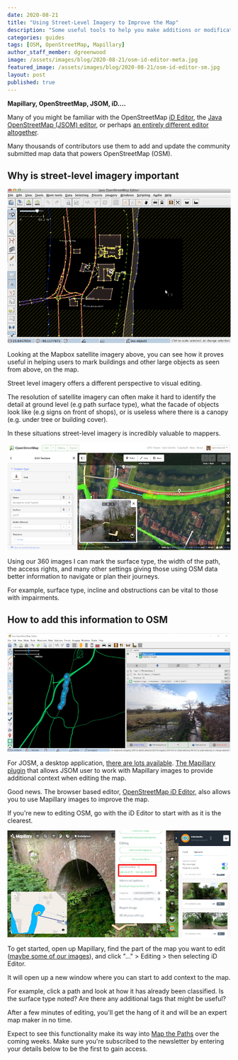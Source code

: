 ```yaml
---
date: 2020-08-21
title: "Using Street-Level Imagery to Improve the Map"
description: "Some useful tools to help you make additions or modifications to OpenStreetMap using Mapillary images."
categories: guides
tags: [OSM, OpenStreetMap, Mapillary]
author_staff_member: dgreenwood
image: /assets/images/blog/2020-08-21/osm-id-editor-meta.jpg
featured_image: /assets/images/blog/2020-08-21/osm-id-editor-sm.jpg
layout: post
published: true
---
```


**Mapillary, OpenStreetMap, JSOM, iD....**

Many of you might be familiar with the OpenStreetMap [iD Editor](https://wiki.openstreetmap.org/wiki/ID), the [Java OpenStreetMap (JSOM) editor](https://wiki.openstreetmap.org/wiki/Comparison_of_editors#JOSM), or perhaps [an entirely different editor altogether](https://wiki.openstreetmap.org/wiki/Comparison_of_editors).

Many thousands of contributors use them to add and update the community submitted map data that powers OpenStreetMap (OSM).

## Why is street-level imagery important

<img class="img-fluid" src="/assets/images/blog/2020-08-21/enable-sat-imagery-jsom.gif" alt="JOSM Mapbox satellite" title="JOSM Mapbox satellite" />

Looking at the Mapbox satellite imagery above, you can see how it proves useful in helping users to mark buildings and other large objects as seen from above, on the map. 

Street level imagery offers a different perspective to visual editing.

The resolution of satellite imagery can often make it hard to identify the detail at ground level (e.g path surface type), what the facade of objects look like (e.g signs on front of shops), or is useless where there is a canopy (e.g. under tree or building cover).

In these situations street-level imagery is incredibly valuable to mappers.

<img class="img-fluid" src="/assets/images/blog/2020-08-21/osm-id-editor-sm.jpg" alt="OSM iD editor street level images" title="OSM iD editor street level images" />

Using our 360 images I can mark the surface type, the width of the path, the access rights, and many other settings giving those using OSM data better information to navigate or plan their journeys.

For example, surface type, incline and obstructions can be vital to those with impairments.

## How to add this information to OSM

<img class="img-fluid" src="/assets/images/blog/2020-08-21/josm-street-level-image.jpg" alt="JOSM editor street level images" title="OSM iD editor street level images" />

For JOSM, a desktop application, [there are lots available](https://josm.openstreetmap.de/wiki/Plugins). [The Mapillary plugin](https://wiki.openstreetmap.org/wiki/JOSM/Plugins/Mapillary) that allows JSOM user to work with Mapillary images to provide additional context when editing the map.

Good news. The browser based editor, [OpenStreetMap iD Editor](https://wiki.openstreetmap.org/wiki/ID), also allows you to use Mapillary images to improve the map.

If you're new to editing OSM, go with the iD Editor to start with as it is the clearest.

<img class="img-fluid" src="/assets/images/blog/2020-08-21/mapillary-open-jsom-id-editor.jpg" alt="Mapillary and OSM" title="Mapillary and OSM" />

To get started, open up Mapillary, find the part of the map you want to edit ([maybe some of our images](https://www.mapillary.com/app/user/trekviewhq)), and click "..." > Editing > then selecting iD Editor.

It will open up a new window where you can start to add context to the map.

For example, click a path and look at how it has already been classified. Is the surface type noted? Are there any additional tags that might be useful?

After a few minutes of editing, you'll get the hang of it and will be an expert map maker in no time.

Expect to see this functionality make its way into [Map the Paths](https://www.mapthepaths.com) over the coming weeks. Make sure you're subscribed to the newsletter by entering your details below to be the first to gain access.
